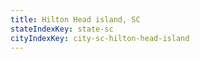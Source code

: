 ```yaml
---
title: Hilton Head island, SC
stateIndexKey: state-sc
cityIndexKey: city-sc-hilton-head-island
---
```

